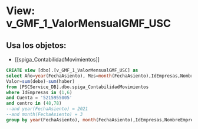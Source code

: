 # View: v_GMF_1_ValorMensualGMF_USC

## Usa los objetos:
- [[spiga_ContabilidadMovimientos]]

```sql
CREATE view [dbo].[v_GMF_1_ValorMensualGMF_USC] as
select Año=year(FechaAsiento), Mes=month(FechaAsiento),IdEmpresas,NombreEmpresa,cuenta,centro,NombreCentro,
Valor=sum(debe)-sum(haber)
from [PSCService_DB].dbo.spiga_ContabilidadMovimientos
where IdEmpresas in (1,6) 
and Cuenta = '5215955005'
and centro in (48,78)
--and year(FechaAsiento) = 2021
--and month(FechaAsiento) = 3
group by year(FechaAsiento), month(FechaAsiento),IdEmpresas,NombreEmpresa,cuenta,centro,NombreCentro


```
